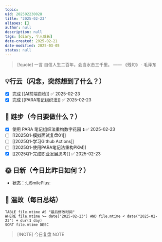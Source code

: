 ```yaml
---
topic: 
uid: 202502230028
title: "2025-02-23"
aliases: []
author: null
description: null
tags: [diary, 个人成长]
date-created: 2025-02-21
date-modified: 2025-03-05
status: null
---
```


> [!quote] 一言
 自信人生二百年，会当水击三千里。 —— 《残句》 · 毛泽东

## 💡行云（闪念，突然想到了什么？）

- [x] 完成 [[AI前端自检]] ✅ 2025-02-23
- [x] 完成 [[PARA笔记组织法]] ✅ 2025-02-23

## 👣 跬步（今日要做什么？）

- [x] 使用 PARA 笔记组织法重构数字花园 ⏫ ✅ 2025-02-23
- [ ] [[2025Q1-模拟面试复盘01]]
- [ ] [[2025Q1-学习Github Actions]]
- [ ] [[2025Q1-使用PARA笔记法重构PKM]]
- [x] [[2025Q1-完成职业发展思考]] ✅ 2025-02-23

## 🌞 日新（今日比昨日如何？）

- 状态：:LiSmilePlus:

## 🌙 温故（每日总结）

```dataview
TABLE file.mtime AS "最后修改时间"
WHERE file.mtime >= date("2025-02-23") AND file.mtime < date("2025-02-23") + dur(1 day)
SORT file.mtime DESC
```

> [!NOTE] 今日复盘
> NOTE
